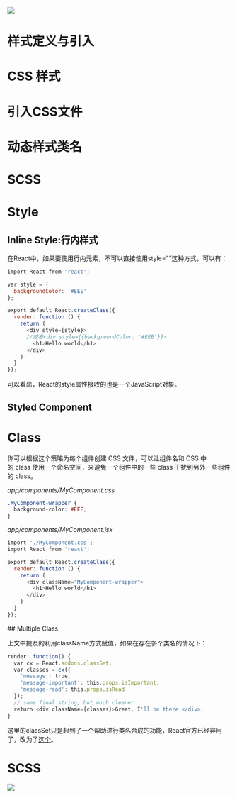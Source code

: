 






[![](https://parg.co/UbM)](https://parg.co/bWg)




# 样式定义与引入





# CSS 样式


# 引入CSS文件


# 动态样式类名


# SCSS

# Style


## Inline Style:行内样式

在React中，如果要使用行内元素，不可以直接使用style="”这种方式，可以有：





``` javascript
import React from 'react';

var style = {
  backgroundColor: '#EEE'
};

export default React.createClass({
  render: function () {
    return (
      <div style={style}>
      //或者<div style={{backgroundColor: '#EEE'}}>
        <h1>Hello world</h1>
      </div>
    )
  }
});

```

可以看出，React的style属性接收的也是一个JavaScript对象。


## Styled Component


# Class
你可以根据这个策略为每个组件创建 CSS 文件，可以让组件名和 CSS 中的 class 使用一个命名空间，来避免一个组件中的一些 class 干扰到另外一些组件的 class。

*app/components/MyComponent.css*

``` css
.MyComponent-wrapper {
  background-color: #EEE;
}
```

*app/components/MyComponent.jsx*

``` javascript
import './MyComponent.css';
import React from 'react';

export default React.createClass({
  render: function () {
    return (
      <div className="MyComponent-wrapper">
        <h1>Hello world</h1>
      </div>
    )
  }
});
```
## Multiple Class

上文中提及的利用className方式赋值，如果在存在多个类名的情况下：

``` javascript
render: function() {
  var cx = React.addons.classSet;
  var classes = cx({
    'message': true,
    'message-important': this.props.isImportant,
    'message-read': this.props.isRead
  });
  // same final string, but much cleaner
  return <div className={classes}>Great, I'll be there.</div>;
}
```

这里的classSet只是起到了一个帮助进行类名合成的功能，React官方已经弃用了，改为了[这个](https://github.com/JedWatson/classnames)。
# SCSS



![](https://coding.net/u/hoteam/p/Cache/git/raw/master/2017/8/2/171503214431_.pic.jpg)